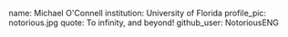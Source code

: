 name: Michael O'Connell
institution: University of Florida
profile_pic: notorious.jpg
quote: To infinity, and beyond!
github_user: NotoriousENG